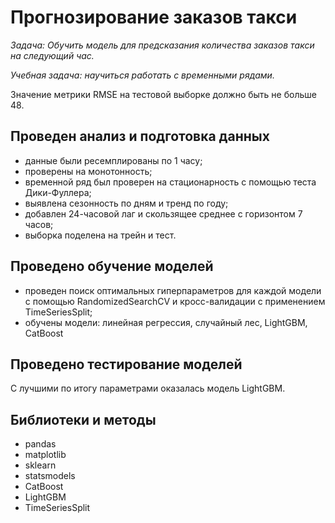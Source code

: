 #  Прогнозирование заказов такси

*Задача: Обучить модель для предсказания количества заказов такси на следующий час.*

*Учебная задача: научиться работать с временными рядами.*

Значение метрики RMSE на тестовой выборке должно быть не больше 48.

## Проведен анализ и подготовка данных
- данные были ресемплированы по 1 часу;
- проверены на монотонность;
- временной ряд был проверен на стационарность с помощью теста Дики-Фуллера;
- выявлена сезонность по дням и тренд по году;
- добавлен 24-часовой лаг и скользящее среднее с горизонтом 7 часов;
- выборка поделена на трейн и тест.

## Проведено обучение моделей
- проведен поиск оптимальных гиперпараметров для каждой модели с помощью RandomizedSearchCV и кросс-валидации с применением TimeSeriesSplit;
- обучены модели: линейная регрессия, случайный лес, LightGBM, CatBoost

## Проведено тестирование моделей
С лучшими по итогу параметрами оказалась модель LightGBM.

## Библиотеки и методы
* pandas
* matplotlib
* sklearn
* statsmodels
* CatBoost
* LightGBM
* TimeSeriesSplit
